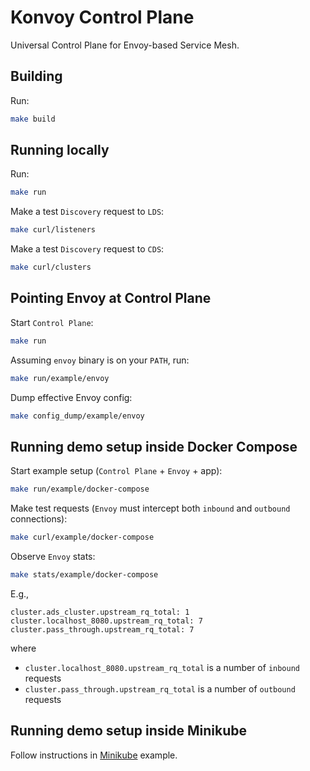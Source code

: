 # Konvoy Control Plane

Universal Control Plane for Envoy-based Service Mesh.

## Building

Run:

```bash
make build
```

## Running locally

Run:

```bash
make run
```

Make a test `Discovery` request to `LDS`:

```bash
make curl/listeners
```

Make a test `Discovery` request to `CDS`:

```bash
make curl/clusters
```

## Pointing Envoy at Control Plane

Start `Control Plane`:

```bash
make run
```

Assuming `envoy` binary is on your `PATH`, run:

```bash
make run/example/envoy
```

Dump effective Envoy config:

```bash
make config_dump/example/envoy
```

## Running demo setup inside Docker Compose

Start example setup (`Control Plane` + `Envoy` + app):

```bash
make run/example/docker-compose
```

Make test requests (`Envoy` must intercept both `inbound` and `outbound` connections):

```bash
make curl/example/docker-compose
```

Observe `Envoy` stats:

```bash
make stats/example/docker-compose
```

E.g.,
```
cluster.ads_cluster.upstream_rq_total: 1
cluster.localhost_8080.upstream_rq_total: 7
cluster.pass_through.upstream_rq_total: 7
```

where

* `cluster.localhost_8080.upstream_rq_total` is a number of `inbound` requests
* `cluster.pass_through.upstream_rq_total` is a number of `outbound` requests

## Running demo setup inside Minikube

Follow instructions in [Minikube](examples/minikube/README.md) example.
